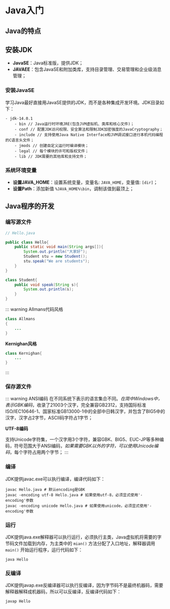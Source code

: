 # Java入门

## Java的特点 <Badge type="warning" text="待完善" />

## 安装JDK

- **JavaSE**：Java标准版，提供JDK；
- **JAVAEE**：包含JavaSE和附加类库，支持目录管理、交易管理和企业级消息管理；

### 安装JavaSE

学习Java最好直接用JavaSE提供的JDK，而不是各种集成开发环境。JDK目录如下：

```
- jdk-14.0.1
    - bin // Java运行时环境JRE(包含JVM虚拟机、类库和核心文件)；
    - conf // 配置JDK访问权限、安全算法和限制JDK加密强度的JavaCryptography；
    - include // 支持使用Java Native Interface和JVM调试接口进行本机代码编程的C语言头文件；
    - jmods // 创建自定义运行时编译模块；
    - legal // 每个模块的许可和版权文件；
    - lib // JDK需要的其他库和支持文件；
```

### 系统环境变量

- **设置JAVA_HOME**：设置系统变量，变量名: `JAVA_HOME`，变量值: `[dir]`；
- **设置Path**：添加新值 `%JAVA_HOME%\bin`，调制该值到最顶上；

## Java程序的开发

### 编写源文件

```java
// Hello.java

public class Hello{
    public static void main(String args[]){
        System.out.println("大家好");
        Student stu = new Student();
        stu.speak("We are students");
    }
}

class Student{
    public void speak(String s){
        System.out.println(s);
    }
}
```

::: warning Allmans代码风格

```java
class Allmans
{
    ...
}
```

**Kernighan风格**

```java
class Kernighan{
    ...
}
```
:::

### 保存源文件


::: warning ANSI编码
在不同系统下表示的语言集合不同。*在简中Windows中，表示GBK编码*，收录了21003个汉字，完全兼容GB2312，支持国际标准ISO/IEC10646-1、国家标准GB13000-1中的全部中日韩汉字，并包含了BIG5中的汉字，汉字占2字节，ASCII码字符占1字节；

**UTF-8编码**

支持Unicode字符集，一个汉字用3个字符，兼容GBK、BIG5、EUC-JP等多种编码，符号范围大于ANSI编码，*如果需要GBK以外的字符，可以使用Unicode编码*，每个字符占用两个字节；
:::

### 编译

JDK提供javac.exe可以执行编译，编译代码如下：

```shell
javac Hello.java # 默认encoding是GBK
javac -encoding utf-8 Hello.java # 如果使用utf-8，必须显式使用'-encoding'参数
javac -encoding unicode Hello.java # 如果使用unicode，必须显式使用'-encoding'参数
```

### 运行

JDK提供java.exe解释器可以执行运行，必须执行主类，Java虚拟机将需要的字节码文件加载到内存，为主类中的 `mian()` 方法分配了入口地址，解释器调用 `main()` 开始运行程序，运行代码如下：

```shell
java Hello
```

### 反编译

JDK提供javap.exe反编译器可以执行反编译，因为字节码不是最终机器码，需要解释器解释成机器码，所以可以反编译，反编译代码如下：

```shell
javap Hello
```
